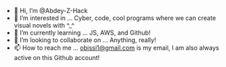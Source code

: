 - 👋 Hi, I’m @Abdey-Z-Hack
- 👀 I’m interested in ... Cyber, code, cool programs where we can create visual novels with ^_^
- 🌱 I’m currently learning ... JS, AWS, and Github!
- 💞️ I’m looking to collaborate on ... Anything, really!
- 📫 How to reach me ... obissi1@gmail.com is my email, I am also always active on this Github account!

<!---
Abdey-Z-Hack/Abdey-Z-Hack is a ✨ special ✨ repository because its `README.md` (this file) appears on your GitHub profile.
You can click the Preview link to take a look at your changes.
--->

